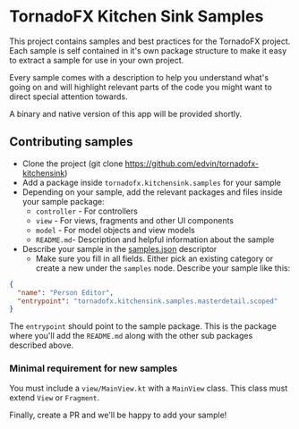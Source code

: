 # TornadoFX Kitchen Sink Samples

This project contains samples and best practices for the TornadoFX project. Each sample is
self contained in it's own package structure to make it easy to extract a sample for use in your own project.

Every sample comes with a description to help you understand what's going on and will highlight relevant parts of the code you might want to direct special attention towards.

A binary and native version of this app will be provided shortly.

## Contributing samples

- Clone the project (git clone https://github.com/edvin/tornadofx-kitchensink)
- Add a package inside `tornadofx.kitchensink.samples` for your sample
- Depending on your sample, add the relevant packages and files inside your sample package:
    - `controller` - For controllers
    - `view` - For views, fragments and other UI components
    - `model` - For model objects and view models
    - `README.md`- Description and helpful information about the sample
- Describe your sample in the [samples.json](tree/master/src/main/resources/samples.json) descriptor
    - Make sure you fill in all fields. Either pick an existing category or create a new under the `samples` node. Describe your sample like this:

```json
{
  "name": "Person Editor",
  "entrypoint": "tornadofx.kitchensink.samples.masterdetail.scoped"
}
```

The `entrypoint` should point to the sample package. This is the package where you'll add the `README.md` along with the other sub packages described above.

### Minimal requirement for new samples

You must include a `view/MainView.kt` with a `MainView` class. This class must extend `View` or `Fragment`.

Finally, create a PR and we'll be happy to add your sample!
